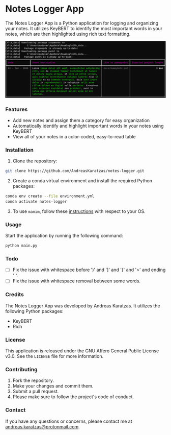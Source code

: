 # Notes Logger App

The Notes Logger App is a Python application for logging and organizing your notes. It utilizes KeyBERT to identify the most important words in your notes, which are then highlighted using rich text formatting.

![Sample](docs/sample.png)

### Features

* Add new notes and assign them a category for easy organization
* Automatically identify and highlight important words in your notes using KeyBERT
* View all of your notes in a color-coded, easy-to-read table

### Installation 

1. Clone the repository:

```bash
git clone https://github.com/AndreasKaratzas/notes-logger.git
```

2. Create a conda virtual environment and install the required Python packages:
```bash
conda env create --file environment.yml
conda activate notes-logger
```
3. To use `manim`, follow these [instructions](https://docs.manim.community/en/stable/installation.html) with respect to your OS.

### Usage

Start the application by running the following command:
```bash
python main.py
```

### Todo

- [ ] Fix the issue with whitespace before ')' and ']' and '}' and '>' and ending '`'.
- [ ] Fix the issue with whitespace removal between some words.

### Credits
The Notes Logger App was developed by Andreas Karatzas. It utilizes the following Python packages:

* KeyBERT
* Rich

### License

This application is released under the GNU Affero General Public License v3.0. See the `LICENSE` file for more information.

### Contributing

1. Fork the repository.
2. Make your changes and commit them.
3. Submit a pull request.
4. Please make sure to follow the project's code of conduct.

### Contact

If you have any questions or concerns, please contact me at [andreas.karatzas@protonmail.com](mailto:andreas.karatzas@protonmail.com).
